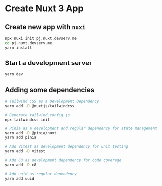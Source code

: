 # Create Nuxt 3 App

## Create new app with `nuxi`

```sh
npx nuxi init pj.nuxt.devserv.me
cd pj.nuxt.devserv.me
yarn install
```

## Start a development server

```sh
yarn dev  
```

## Adding some dependencies

```sh
# Tailwind CSS as a Development Dependency
yarn add -D @nuxtjs/tailwindcss

# Generate tailwind.config.js
npx tailwindcss init

# Pinia as a development and regular dependency for state management
yarn add -D @pinia/nuxt
yarn add pinia

# Add Vitest as development dependency for unit testing
yarn add -D vitest

# Add C8 as development dependency for code coverage
yarn add -D c8

# Add uuid as regular dependency
yarn add uuid
```